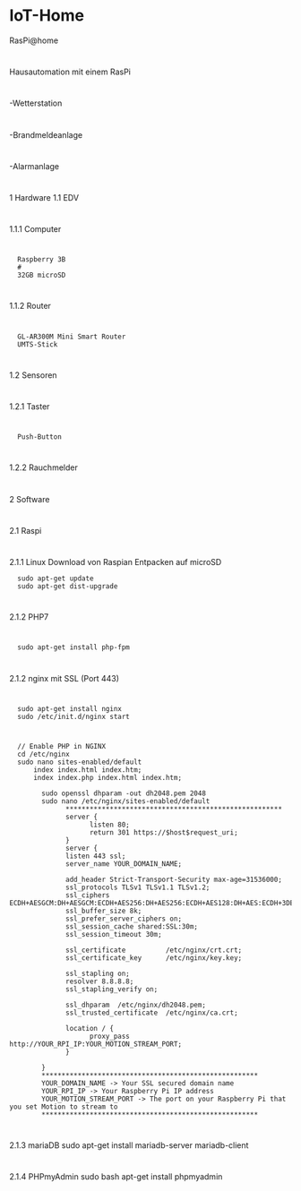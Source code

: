 # IoT-Home
RasPi@home
#
Hausautomation mit einem RasPi
#
-Wetterstation
#
-Brandmeldeanlage
#
-Alarmanlage
#
#
1 Hardware
1.1 EDV
#
1.1.1 Computer
#
      Raspberry 3B
      #
      32GB microSD
#
1.1.2 Router
#
      GL-AR300M Mini Smart Router
      UMTS-Stick
#
1.2 Sensoren
#
1.2.1 Taster
#
      Push-Button
#
1.2.2 Rauchmelder
#
#
2 Software
#
2.1 Raspi
#
2.1.1 Linux
      Download von Raspian
      Entpacken auf microSD
      
      sudo apt-get update
      sudo apt-get dist-upgrade
#
2.1.2 PHP7
#
      sudo apt-get install php-fpm
#
2.1.2 nginx mit SSL (Port 443)
#
      sudo apt-get install nginx
      sudo /etc/init.d/nginx start
 #     
      // Enable PHP in NGINX
      cd /etc/nginx
      sudo nano sites-enabled/default
	      index index.html index.htm;
	      index index.php index.html index.htm;
            
            sudo openssl dhparam -out dh2048.pem 2048
            sudo nano /etc/nginx/sites-enabled/default
                  ******************************************************
                  server {
                        listen 80;
                        return 301 https://$host$request_uri;
                  }
                  server {
                  listen 443 ssl;
                  server_name YOUR_DOMAIN_NAME;

                  add_header Strict-Transport-Security max-age=31536000;
                  ssl_protocols TLSv1 TLSv1.1 TLSv1.2;
                  ssl_ciphers ECDH+AESGCM:DH+AESGCM:ECDH+AES256:DH+AES256:ECDH+AES128:DH+AES:ECDH+3DES:DH+3DES:RSA+AESGCM:RSA+AES:RSA+3DES:!aNULL:!MD5:!DSS;
                  ssl_buffer_size 8k;
                  ssl_prefer_server_ciphers on;
                  ssl_session_cache shared:SSL:30m;
                  ssl_session_timeout 30m;

                  ssl_certificate          /etc/nginx/crt.crt;
                  ssl_certificate_key      /etc/nginx/key.key;

                  ssl_stapling on;
                  resolver 8.8.8.8;
                  ssl_stapling_verify on;

                  ssl_dhparam  /etc/nginx/dh2048.pem;
                  ssl_trusted_certificate  /etc/nginx/ca.crt;

                  location / {
                        proxy_pass http://YOUR_RPI_IP:YOUR_MOTION_STREAM_PORT;
                  }

            }
            ******************************************************
            YOUR_DOMAIN_NAME -> Your SSL secured domain name
            YOUR_RPI_IP -> Your Raspberry Pi IP address
            YOUR_MOTION_STREAM_PORT -> The port on your Raspberry Pi that you set Motion to stream to
            ******************************************************
#
2.1.3 mariaDB
      sudo apt-get install mariadb-server mariadb-client
#
2.1.4 PHPmyAdmin
      sudo bash
      apt-get install phpmyadmin
